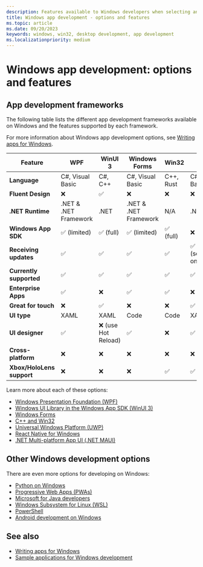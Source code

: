 ```yaml
---
description: Features available to Windows developers when selecting an app development framework.
title: Windows app development - options and features
ms.topic: article
ms.date: 09/20/2023
keywords: windows, win32, desktop development, app development
ms.localizationpriority: medium
---
```


# Windows app development: options and features

## App development frameworks

The following table lists the different app development frameworks available on Windows and the features supported by each framework.

For more information about Windows app development options, see [Writing apps for Windows](index.md).

| Feature | WPF | WinUI 3 | Windows Forms | Win32 | UWP | React Native | .NET MAUI |
| --- | --- | --- | --- | --- | --- | --- | --- |
| **Language** | C#, Visual Basic | C#, C++ | C#, Visual Basic | C++, Rust | C#, C++, Visual Basic | JavaScript, TypeScript | C# |
| **Fluent Design** | ❌ | ✅ | ❌ | ❌ | ❌ | ✅ | ✅ |
| **.NET Runtime** | .NET & .NET Framework | .NET | .NET & .NET Framework | N/A | .NET | N/A | .NET |
| **Windows App SDK** | ✅ (limited) | ✅ (full) | ✅ (limited) | ✅ (full) | ❌ | ❌ | ❌ |
| **Receiving updates** | ✅ | ✅ | ✅ | ✅ | ✅ (security/bugfix only) | ✅ | ✅ |
| **Currently supported** | ✅ | ✅ | ✅ | ✅ | ✅ | ✅ | ✅ |
| **Enterprise Apps** | ✅ | ❌ | ✅ | ✅ | ❌ | ✅ | ❌ |
| **Great for touch** | ❌ | ✅ | ❌ | ❌ | ✅ | ✅ | ✅ |
| **UI type** | XAML | XAML | Code | Code | XAML | HTML/CSS | XAML/Code |
| **UI designer** | ✅ | ❌ (use Hot Reload) | ✅ | ❌ | ✅ | ❌ | ❌ (use Hot Reload) |
| **Cross-platform** | ❌ | ❌ | ❌ | ❌ | ❌ | ✅ | ✅ |
| **Xbox/HoloLens support** | ❌ | ❌ | ❌ | ✅ | ✅ | ❌ | ❌ |

Learn more about each of these options:

- [Windows Presentation Foundation (WPF)](/dotnet/desktop/wpf/)
- [Windows UI Library in the Windows App SDK (WinUI 3)](/windows/apps/winui/winui3/)
- [Windows Forms](/dotnet/desktop/winforms/)
- [C++ and Win32](/windows/win32/)
- [Universal Windows Platform (UWP)](/windows/uwp/)
- [React Native for Windows](/windows/dev-environment/javascript/react-native-for-windows)
- [.NET Multi-platform App UI (.NET MAUI)](/dotnet/maui/)

## Other Windows development options

There are even more options for developing on Windows:

- [Python on Windows](/windows/python/)
- [Progressive Web Apps (PWAs)](/microsoft-edge/progressive-web-apps-chromium/)
- [Microsoft for Java developers](/java/)
- [Windows Subsystem for Linux (WSL)](/windows/wsl/)
- [PowerShell](/powershell/)
- [Android development on Windows](/windows/android/overview)

## See also

- [Writing apps for Windows](index.md)
- [Sample applications for Windows development](samples.md)
